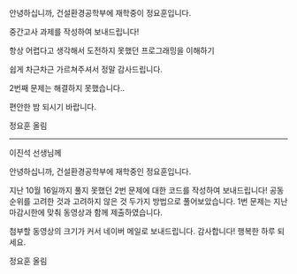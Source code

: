 안녕하십니까, 건설환경공학부에 재학중이 정요훈입니다.

중간고사 과제를 작성하여 보내드립니다!

항상 어렵다고 생각해서 도전하지 못했던 프로그래밍을 이해하기

쉽게 차근차근 가르쳐주셔서 정말 감사드립니다.

2번째 문제는 해결하지 못했습니다..

편안한 밤 되시기 바랍니다.

정요훈 올림

----

이진석 선생님께

안녕하십니까, 건설환경공학부에 재학중인 정요훈입니다.

지난 10월 16일까지 풀지 못했던 2번 문제에 대한 코드를 작성하여 보내드립니다!
공동순위를 고려한 것과 고려하지 않은 것 두가지 방법으로 풀어보았습니다.
1번 문제는 지난 마감시한에 맞춰 동영상과 함께 제출하였습니다.

첨부할 동영상의 크기가 커서 네이버 메일로 보내드립니다.
감사합니다! 행복한 하루 되세요.


정요훈 올림